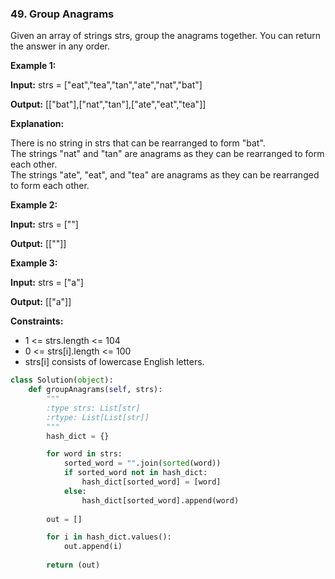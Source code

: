 ### 49. Group Anagrams

Given an array of strings strs, group the anagrams together. You can return the answer in any order.

**Example 1:**

**Input:** strs = ["eat","tea","tan","ate","nat","bat"]

**Output:** [["bat"],["nat","tan"],["ate","eat","tea"]]

**Explanation:**

There is no string in strs that can be rearranged to form "bat".  
The strings "nat" and "tan" are anagrams as they can be rearranged to form each other.  
The strings "ate", "eat", and "tea" are anagrams as they can be rearranged to form each other.  

**Example 2:**

**Input:** strs = [""]

**Output:** [[""]]

**Example 3:**

**Input:** strs = ["a"]

**Output:** [["a"]]

**Constraints:**

* 1 <= strs.length <= 104
* 0 <= strs[i].length <= 100
* strs[i] consists of lowercase English letters.

```python
class Solution(object):
    def groupAnagrams(self, strs):
        """
        :type strs: List[str]
        :rtype: List[List[str]]
        """
        hash_dict = {}

        for word in strs:
            sorted_word = "".join(sorted(word))
            if sorted_word not in hash_dict:
                hash_dict[sorted_word] = [word]
            else:
                hash_dict[sorted_word].append(word)
        
        out = []

        for i in hash_dict.values():
            out.append(i)
        
        return (out)
```